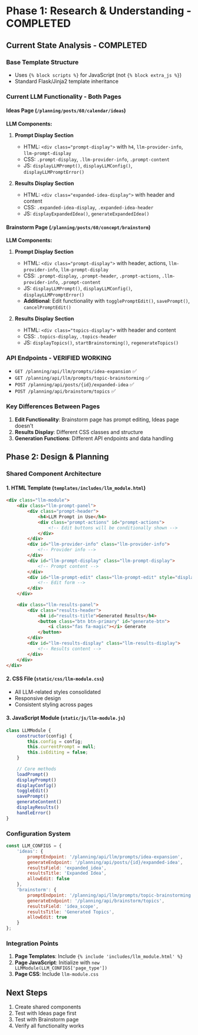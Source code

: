 # Phase 1: Research & Understanding - COMPLETED

## Current State Analysis - COMPLETED

### Base Template Structure
- Uses `{% block scripts %}` for JavaScript (not `{% block extra_js %}`)
- Standard Flask/Jinja2 template inheritance

### Current LLM Functionality - Both Pages

#### Ideas Page (`/planning/posts/60/calendar/ideas`)
**LLM Components:**
1. **Prompt Display Section**
   - HTML: `<div class="prompt-display">` with `h4`, `llm-provider-info`, `llm-prompt-display`
   - CSS: `.prompt-display`, `.llm-provider-info`, `.prompt-content`
   - JS: `displayLLMPrompt()`, `displayLLMConfig()`, `displayLLMPromptError()`

2. **Results Display Section**
   - HTML: `<div class="expanded-idea-display">` with header and content
   - CSS: `.expanded-idea-display`, `.expanded-idea-header`
   - JS: `displayExpandedIdea()`, `generateExpandedIdea()`

#### Brainstorm Page (`/planning/posts/60/concept/brainstorm`)
**LLM Components:**
1. **Prompt Display Section**
   - HTML: `<div class="prompt-display">` with header, actions, `llm-provider-info`, `llm-prompt-display`
   - CSS: `.prompt-display`, `.prompt-header`, `.prompt-actions`, `.llm-provider-info`, `.prompt-content`
   - JS: `displayLLMPrompt()`, `displayLLMConfig()`, `displayLLMPromptError()`
   - **Additional**: Edit functionality with `togglePromptEdit()`, `savePrompt()`, `cancelPromptEdit()`

2. **Results Display Section**
   - HTML: `<div class="topics-display">` with header and content
   - CSS: `.topics-display`, `.topics-header`
   - JS: `displayTopics()`, `startBrainstorming()`, `regenerateTopics()`

### API Endpoints - VERIFIED WORKING
- `GET /planning/api/llm/prompts/idea-expansion` ✅
- `GET /planning/api/llm/prompts/topic-brainstorming` ✅
- `POST /planning/api/posts/{id}/expanded-idea` ✅
- `POST /planning/api/brainstorm/topics` ✅

### Key Differences Between Pages
1. **Edit Functionality**: Brainstorm page has prompt editing, Ideas page doesn't
2. **Results Display**: Different CSS classes and structure
3. **Generation Functions**: Different API endpoints and data handling

## Phase 2: Design & Planning

### Shared Component Architecture

#### 1. HTML Template (`templates/includes/llm_module.html`)
```html
<div class="llm-module">
    <div class="llm-prompt-panel">
        <div class="prompt-header">
            <h4>LLM Prompt in Use</h4>
            <div class="prompt-actions" id="prompt-actions">
                <!-- Edit buttons will be conditionally shown -->
            </div>
        </div>
        <div id="llm-provider-info" class="llm-provider-info">
            <!-- Provider info -->
        </div>
        <div id="llm-prompt-display" class="llm-prompt-display">
            <!-- Prompt content -->
        </div>
        <div id="llm-prompt-edit" class="llm-prompt-edit" style="display: none;">
            <!-- Edit form -->
        </div>
    </div>
    
    <div class="llm-results-panel">
        <div class="results-header">
            <h4 id="results-title">Generated Results</h4>
            <button class="btn btn-primary" id="generate-btn">
                <i class="fas fa-magic"></i> Generate
            </button>
        </div>
        <div id="llm-results-display" class="llm-results-display">
            <!-- Results content -->
        </div>
    </div>
</div>
```

#### 2. CSS File (`static/css/llm-module.css`)
- All LLM-related styles consolidated
- Responsive design
- Consistent styling across pages

#### 3. JavaScript Module (`static/js/llm-module.js`)
```javascript
class LLMModule {
    constructor(config) {
        this.config = config;
        this.currentPrompt = null;
        this.isEditing = false;
    }
    
    // Core methods
    loadPrompt()
    displayPrompt()
    displayConfig()
    toggleEdit()
    savePrompt()
    generateContent()
    displayResults()
    handleError()
}
```

### Configuration System
```javascript
const LLM_CONFIGS = {
    'ideas': {
        promptEndpoint: '/planning/api/llm/prompts/idea-expansion',
        generateEndpoint: '/planning/api/posts/{id}/expanded-idea',
        resultsField: 'expanded_idea',
        resultsTitle: 'Expanded Idea',
        allowEdit: false
    },
    'brainstorm': {
        promptEndpoint: '/planning/api/llm/prompts/topic-brainstorming',
        generateEndpoint: '/planning/api/brainstorm/topics',
        resultsField: 'idea_scope',
        resultsTitle: 'Generated Topics',
        allowEdit: true
    }
};
```

### Integration Points
1. **Page Templates**: Include `{% include 'includes/llm_module.html' %}`
2. **Page JavaScript**: Initialize with `new LLMModule(LLM_CONFIGS['page_type'])`
3. **Page CSS**: Include `llm-module.css`

## Next Steps
1. Create shared components
2. Test with Ideas page first
3. Test with Brainstorm page
4. Verify all functionality works
